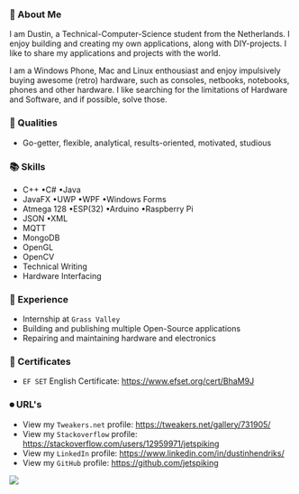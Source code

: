 
### 📕 About Me  

I am Dustin, a Technical-Computer-Science student from the Netherlands. I enjoy building and creating my own applications, along with DIY-projects. I like to share my applications and projects with the world.

I am a Windows Phone, Mac and Linux enthousiast and enjoy impulsively buying awesome (retro) hardware, such as consoles, netbooks, notebooks, phones and other hardware.  I like searching for the limitations of Hardware and Software, and if possible, solve those.   

### 👤 Qualities
- Go-getter, flexible, analytical, results-oriented, motivated, studious

### 📚 Skills
- C++  •C#  •Java
- JavaFX  •UWP  •WPF  •Windows Forms
- Atmega 128  •ESP(32)  •Arduino  •Raspberry Pi
- JSON  •XML
- MQTT
- MongoDB
- OpenGL 
- OpenCV 
- Technical Writing
- Hardware Interfacing

### 📖 Experience
- Internship at ```Grass Valley```
- Building and publishing multiple Open-Source applications
- Repairing and maintaining hardware and electronics 

### 🔖 Certificates
- ```EF SET``` English Certificate: 
https://www.efset.org/cert/BhaM9J

### ⏺ URL's
- View my ```Tweakers.net``` profile: 
https://tweakers.net/gallery/731905/
- View my ```Stackoverflow``` profile:
https://stackoverflow.com/users/12959971/jetspiking
- View my ```LinkedIn``` profile:
https://www.linkedin.com/in/dustinhendriks/
- View my ```GitHub``` profile:
https://github.com/jetspiking


<!--![Dustin GitHub stats](https://github-readme-stats.vercel.app/api?username=jetspiking&show_icons=true&theme=nightowl)-->


![](https://komarev.com/ghpvc/?username=jetspiking)
